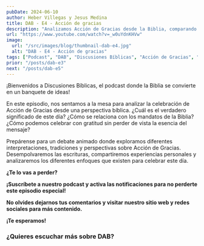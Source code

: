 ```yaml
---
pubDate: 2024-06-10
author: Heber Villegas y Jesus Medina
title: DAB - E4 - Acción de gracias
description: "Analizamos Acción de Gracias desde la Biblia, comparando tradiciones, mandatos y formas de celebrar con un corazón agradecido."
url: "https://www.youtube.com/watch?v=_w0uYdnKHVw"
image:
  url: "/src/images/blog/thumbnail-dab-e4.jpg"
  alt: "DAB - E4 - Acción de gracias"
tags: ["Podcast", "DAB", "Discusiones Bíblicas", "Acción de Gracias", "Thanksgiving"]
prior: "/posts/dab-e3"
next: "/posts/dab-e5"
---
```


¡Bienvenidos a Discusiones Bíblicas, el podcast donde la Biblia se convierte en un banquete de ideas!

En este episodio, nos sentamos a la mesa para analizar la celebración de Acción de Gracias desde una perspectiva bíblica. ¿Cuál es el verdadero significado de este día? ¿Cómo se relaciona con los mandatos de la Biblia? ¿Cómo podemos celebrar con gratitud sin perder de vista la esencia del mensaje?

Prepárense para un debate animado donde exploramos diferentes interpretaciones, tradiciones y perspectivas sobre Acción de Gracias. Desempolvaremos las escrituras, compartiremos experiencias personales y analizaremos los diferentes enfoques que existen para celebrar este día.

**¿Te lo vas a perder?**

**¡Suscríbete a nuestro podcast y activa las notificaciones para no perderte este episodio especial!**

**No olvides dejarnos tus comentarios y visitar nuestro sitio web y redes sociales para más contenido.**

**¡Te esperamos!**

### **¿Quieres escuchar más sobre DAB?**

